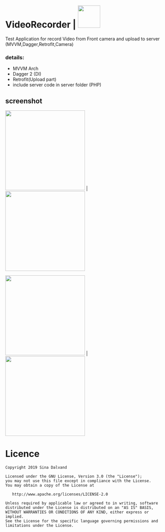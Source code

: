 # VideoRecorder  |  <img src="https://github.com/sinadalvand/VideoRecorder/blob/master/art/logo.png" width="70"/>
Test Application for record Video from Front camera and upload to server (MVVM,Dagger,Retrofit,Camera)

   
### details:
  * MVVM Arch
  * Dagger 2 (DI)
  * Retrofit(Upload part)
  * include server code in server folder (PHP)
  
  
  
  
## screenshot
<img src="https://github.com/sinadalvand/VideoRecorder/blob/master/art/Ready.png" width="250"/> | <img src="https://github.com/sinadalvand/VideoRecorder/blob/master/art/recording.png" width="250"/>
															
<img src="https://github.com/sinadalvand/VideoRecorder/blob/master/art/success.png" width="250"/> | <img src="https://github.com/sinadalvand/BoobmKhande/blob/master/art/failed.png" width="250"/>

  
  
  

# Licence

    Copyright 2019 Sina Dalvand

    Licensed under the GNU License, Version 3.0 (the "License");
    you may not use this file except in compliance with the License.
    You may obtain a copy of the License at

       http://www.apache.org/licenses/LICENSE-2.0

    Unless required by applicable law or agreed to in writing, software
    distributed under the License is distributed on an "AS IS" BASIS,
    WITHOUT WARRANTIES OR CONDITIONS OF ANY KIND, either express or implied.
    See the License for the specific language governing permissions and
    limitations under the License.